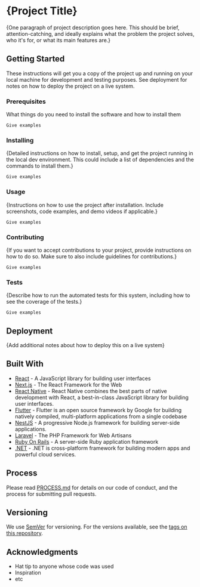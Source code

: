 # {Project Title}

{One paragraph of project description goes here. This should be brief, attention-catching, and ideally explains what the problem the project solves, who it's for, or what its main features are.}

## Getting Started

These instructions will get you a copy of the project up and running on your local machine for development and testing purposes. See deployment for notes on how to deploy the project on a live system.

### Prerequisites

What things do you need to install the software and how to install them

```
Give examples
```

### Installing

{Detailed instructions on how to install, setup, and get the project running in the local dev environment. This could include a list of dependencies and the commands to install them.}

```
Give examples
```

### Usage

{Instructions on how to use the project after installation. Include screenshots, code examples, and demo videos if applicable.}

```
Give examples
```

### Contributing

{If you want to accept contributions to your project, provide instructions on how to do so. Make sure to also include guidelines for contributions.}

```
Give examples
```

### Tests

{Describe how to run the automated tests for this system, including how to see the coverage of the tests.}

```
Give examples
```

## Deployment

{Add additional notes about how to deploy this on a live system}

## Built With

* [React](https://reactjs.org/) - A JavaScript library for building user interfaces
* [Next.js](https://nextjs.org) - The React Framework for the Web
* [React Native](https://reactnative.dev) - React Native combines the best parts of native development with React, a best-in-class JavaScript library for building user interfaces. 
* [Flutter](https://flutter.dev) - Flutter is an open source framework by Google for building natively compiled, multi-platform applications from a single codebase
* [NestJS](https://nestjs.com) - A progressive Node.js framework for building server-side applications.
* [Laravel](https://laravel.com) - The PHP Framework for Web Artisans
* [Ruby On Rails](https://rubyonrails.org) - A server-side Ruby application framework
* [.NET](https://dotnet.microsoft.com/en-us/) - .NET is cross-platform framework for building modern apps and powerful cloud services.

## Process

Please read [PROCESS.md](.github/PROCESS.md) for details on our code of conduct, and the process for submitting pull requests.

## Versioning

We use [SemVer](http://semver.org/) for versioning. For the versions available, see the [tags on this repository](tags). 

## Acknowledgments

* Hat tip to anyone whose code was used
* Inspiration
* etc
